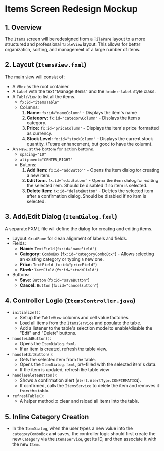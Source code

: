 # Items Screen Redesign Mockup

## 1. Overview

The `Items` screen will be redesigned from a `TilePane` layout to a more structured and professional `TableView` layout. This allows for better organization, sorting, and management of a large number of items.

## 2. Layout (`ItemsView.fxml`)

The main view will consist of:
- A `VBox` as the root container.
- A `Label` with the text "Manage Items" and the `header-label` style class.
- A `TableView` to list all the items.
  - `fx:id="itemsTable"`
  - Columns:
    1.  **Name:** `fx:id="nameColumn"` - Displays the item's name.
    2.  **Category:** `fx:id="categoryColumn"` - Displays the item's category.
    3.  **Price:** `fx:id="priceColumn"` - Displays the item's price, formatted as currency.
    4.  **Stock Level:** `fx:id="stockColumn"` - Displays the current stock quantity. (Future enhancement, but good to have the column).
- An `HBox` at the bottom for action buttons.
  - `spacing="10"`
  - `alignment="CENTER_RIGHT"`
  - Buttons:
    1.  **Add Item:** `fx:id="addButton"` - Opens the item dialog for creating a new item.
    2.  **Edit Item:** `fx:id="editButton"` - Opens the item dialog for editing the selected item. Should be disabled if no item is selected.
    3.  **Delete Item:** `fx:id="deleteButton"` - Deletes the selected item after a confirmation dialog. Should be disabled if no item is selected.

## 3. Add/Edit Dialog (`ItemDialog.fxml`)

A separate FXML file will define the dialog for creating and editing items.

- Layout: `GridPane` for clean alignment of labels and fields.
- Fields:
  - **Name:** `TextField` (`fx:id="nameField"`)
  - **Category:** `ComboBox` (`fx:id="categoryComboBox"`) - Allows selecting an existing category or typing a new one.
  - **Price:** `TextField` (`fx:id="priceField"`)
  - **Stock:** `TextField` (`fx:id="stockField"`)
- Buttons:
  - **Save:** `Button` (`fx:id="saveButton"`)
  - **Cancel:** `Button` (`fx:id="cancelButton"`)

## 4. Controller Logic (`ItemsController.java`)

- `initialize()`:
  - Set up the `TableView` columns and cell value factories.
  - Load all items from the `ItemsService` and populate the table.
  - Add a listener to the table's selection model to enable/disable the "Edit" and "Delete" buttons.
- `handleAddButton()`:
  - Opens the `ItemDialog.fxml`.
  - If an item is created, refresh the table view.
- `handleEditButton()`:
  - Gets the selected item from the table.
  - Opens the `ItemDialog.fxml`, pre-filled with the selected item's data.
  - If the item is updated, refresh the table view.
- `handleDeleteButton()`:
  - Shows a confirmation alert (`Alert.AlertType.CONFIRMATION`).
  - If confirmed, calls the `ItemsService` to delete the item and removes it from the table.
- `refreshTable()`:
  - A helper method to clear and reload all items into the table.

## 5. Inline Category Creation

- In the `ItemDialog`, when the user types a new value into the `categoryComboBox` and saves, the controller logic should first create the new `Category` via the `ItemsService`, get its ID, and then associate it with the new `Item`.
